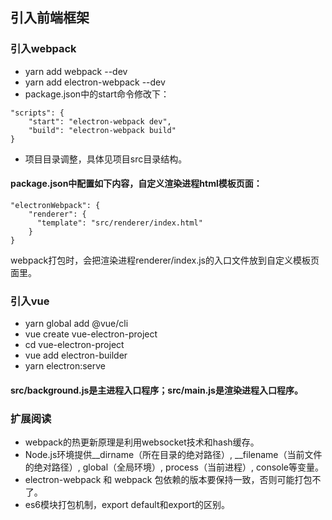 ## 引入前端框架

### 引入webpack

- yarn add webpack --dev
- yarn add electron-webpack --dev
- package.json中的start命令修改下：

```
"scripts": {
    "start": "electron-webpack dev",
    "build": "electron-webpack build"
}
```
- 项目目录调整，具体见项目src目录结构。

#### package.json中配置如下内容，自定义渲染进程html模板页面：

```
"electronWebpack": {
    "renderer": {
      "template": "src/renderer/index.html"
    }
}
```

webpack打包时，会把渲染进程renderer/index.js的入口文件放到自定义模板页面里。

### 引入vue

- yarn global add @vue/cli
- vue create vue-electron-project
- cd vue-electron-project
- vue add electron-builder
- yarn electron:serve

#### src/background.js是主进程入口程序；src/main.js是渲染进程入口程序。


### 扩展阅读

- webpack的热更新原理是利用websocket技术和hash缓存。
- Node.js环境提供__dirname（所在目录的绝对路径）, __filename（当前文件的绝对路径）, global（全局环境）, process（当前进程）, console等变量。
- electron-webpack 和 webpack 包依赖的版本要保持一致，否则可能打包不了。
- es6模块打包机制，export default和export的区别。
